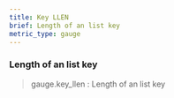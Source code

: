 ```yaml
---
title: Key LLEN
brief: Length of an list key
metric_type: gauge
---
```


### Length of an list key

> gauge.key_llen : Length of an list key
